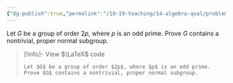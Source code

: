 ```yaml
---
{"dg-publish":true,"permalink":"/10-19-teaching/14-algebra-qual/problem-bank/pool-problems/group-theory/nonexistence-of-a-simple-group-of-a-given-order/","tags":["group_theory"],"updated":"2025-03-17T09:14:01-07:00"}
---
```


Let $G$ be a group of order $2p$, where $p$ is an odd prime. Prove $G$ contains a nontrivial, proper normal subgroup.

> [!info]- View $\LaTeX$ code
> ```
> Let $G$ be a group of order $2p$, where $p$ is an odd prime. Prove $G$ contains a nontrivial, proper normal subgroup.
> ```